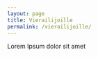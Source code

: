 ```yaml
---
layout: page
title: Vierailijoille
permalink: /vierailijoille/
---
```


Lorem Ipsum dolor sit amet


<!-- .text-center breaks Mapbox GL js -->
<div id='map' style='width: 400px; height: 300px; text-align: left;'></div>
<script>
    mapboxgl.accessToken = 'pk.eyJ1IjoiZXNtYWxhIiwiYSI6ImNqZXZ5N2hqZzBpbWEyd3BjZm5wMHkzN2cifQ.2Vj6-u9JdYdsb92maw3jyQ';
    var map = new mapboxgl.Map({
        container: 'map',
        style: 'mapbox://styles/mapbox/streets-v10'
    });
</script>
